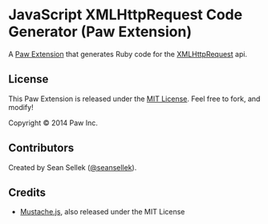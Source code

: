 # JavaScript XMLHttpRequest Code Generator (Paw Extension)

A [Paw Extension](http://luckymarmot.com/paw/extensions/) that generates Ruby code for the [XMLHttpRequest](https://developer.mozilla.org/en/docs/Web/API/XMLHttpRequest) api.

## License

This Paw Extension is released under the [MIT License](LICENSE). Feel free to fork, and modify!

Copyright © 2014 Paw Inc.

## Contributors

Created by Sean Sellek ([@seansellek](https://github.com/seansellek)).

## Credits

* [Mustache.js](https://github.com/janl/mustache.js/), also released under the MIT License
